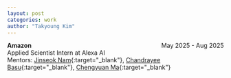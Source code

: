 ```yaml
---
layout: post
categories: work
author: "Takyoung Kim"
---
```


<strong>Amazon</strong> <span style="float:right">May 2025 - Aug 2025</span><br>
Applied Scientist Intern at Alexa AI<br>
Mentors: [Jinseok Nam](https://scholar.google.com/citations?user=OHuxFFEAAAAJ){:target="_blank"}, [Chandrayee Basu](https://scholar.google.com/citations?user=wORhZLMAAAAJ){:target="_blank"}, [Chengyuan Ma](https://www.linkedin.com/in/chengyuan-ma-9a34b94/){:target="_blank"}